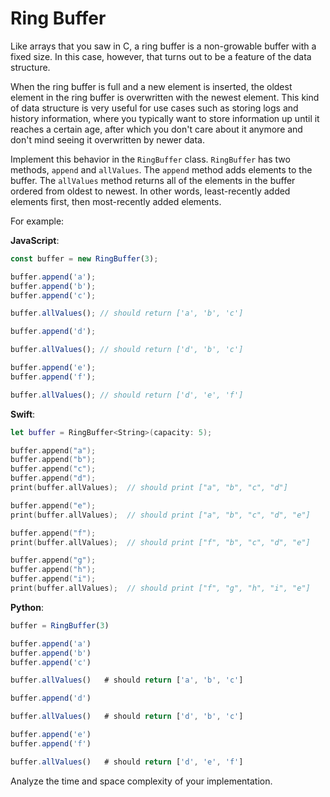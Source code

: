 # Ring Buffer

Like arrays that you saw in C, a ring buffer is a non-growable buffer with a fixed size. In this case, however, that turns out to be a feature of the data structure.

When the ring buffer is full and a new element is inserted, the oldest element in the ring buffer is overwritten with the newest element. This kind of data structure is very useful for use cases such as storing logs and history information, where you typically want to store information up until it reaches a certain age, after which you don't care about it anymore and don't mind seeing it overwritten by newer data.

Implement this behavior in the `RingBuffer` class. `RingBuffer` has two methods, `append` and `allValues`. The `append` method adds elements to the buffer. The `allValues` method returns all of the elements in the buffer ordered from oldest to newest. In other words, least-recently added elements first, then most-recently added elements.

For example:

**JavaScript**:

```js
const buffer = new RingBuffer(3);

buffer.append('a');
buffer.append('b');
buffer.append('c');

buffer.allValues(); // should return ['a', 'b', 'c']

buffer.append('d');

buffer.allValues(); // should return ['d', 'b', 'c']

buffer.append('e');
buffer.append('f');

buffer.allValues(); // should return ['d', 'e', 'f']
```

**Swift**:

```swift
let buffer = RingBuffer<String>(capacity: 5);

buffer.append("a");
buffer.append("b");
buffer.append("c");
buffer.append("d");
print(buffer.allValues);  // should print ["a", "b", "c", "d"]

buffer.append("e");
print(buffer.allValues);  // should print ["a", "b", "c", "d", "e"]

buffer.append("f");
print(buffer.allValues);  // should print ["f", "b", "c", "d", "e"]

buffer.append("g");
buffer.append("h");
buffer.append("i");
print(buffer.allValues);  // should print ["f", "g", "h", "i", "e"]
```

**Python**:

```js
buffer = RingBuffer(3)

buffer.append('a')
buffer.append('b')
buffer.append('c')

buffer.allValues()   # should return ['a', 'b', 'c']

buffer.append('d')

buffer.allValues()   # should return ['d', 'b', 'c']

buffer.append('e')
buffer.append('f')

buffer.allValues()   # should return ['d', 'e', 'f']
```

Analyze the time and space complexity of your implementation.
